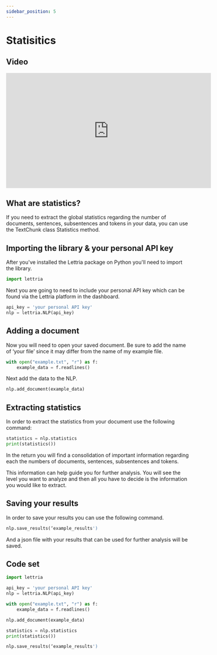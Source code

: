```yaml
---
sidebar_position: 5
---
```


# Statisitics

## Video

<iframe width="560" height="315" src="https://www.youtube.com/embed/_LDtofJmO84" title="YouTube video player" frameborder="0" allow="accelerometer; autoplay; clipboard-write; encrypted-media; gyroscope; picture-in-picture" allowfullscreen></iframe>

## What are statistics?

If you need to extract the global statistics regarding the number of documents, sentences, subsentences and tokens in your data, you can use the TextChunk class Statistics method.

## Importing the library & your personal API key

After you've installed the Lettria package on Python you'll need to import the library.

```python
import lettria
```

Next you are going to need to include your personal API key which can be found via the Lettria platform in the dashboard.

```python
api_key = 'your personal API key'
nlp = lettria.NLP(api_key)
```

## Adding a document

Now you will need to open your saved document. Be sure to add the name of ‘your file’ since it may differ from the name of my example file.

```python
with open("example.txt", "r") as f:
	example_data = f.readlines()
```

Next add the data to the NLP.

```python
nlp.add_document(example_data)
```

## Extracting statistics

In order to extract the statistics from your document use the following command:

```python
statistics = nlp.statistics
print(statistics())
```

In the return you will find a consolidation of important information regarding each the numbers of documents, sentences, subsentences and tokens.

This information can help guide you for further analysis. You will see the level you want to analyze and then all you have to decide is the information you would like to extract.

## Saving your results

In order to save your results you can use the following command.

```python
nlp.save_results(‘example_results')
```

And a json file with your results that can be used for further analysis will be saved.

## Code set

```python
import lettria

api_key = 'your personal API key'
nlp = lettria.NLP(api_key)

with open("example.txt", "r") as f:
	example_data = f.readlines()

nlp.add_document(example_data)

statistics = nlp.statistics
print(statistics())

nlp.save_results(‘example_results')
```